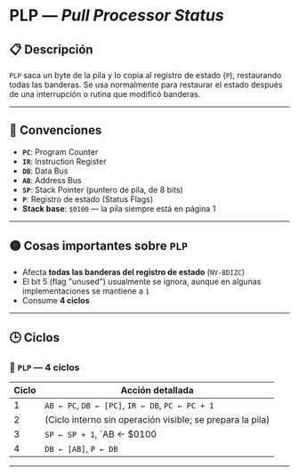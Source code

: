 # PLP — *Pull Processor Status*

## 📋 Descripción

`PLP` saca un byte de la pila y lo copia al registro de estado (`P`), restaurando todas las banderas. Se usa normalmente para restaurar el estado después de una interrupción o rutina que modificó banderas.

---

## 🧠 Convenciones

- **`PC`**: Program Counter  
- **`IR`**: Instruction Register  
- **`DB`**: Data Bus  
- **`AB`**: Address Bus  
- **`SP`**: Stack Pointer (puntero de pila, de 8 bits)  
- **`P`**: Registro de estado (Status Flags)  
- **Stack base**: `$0100` — la pila siempre está en página 1

---

## 🟡 Cosas importantes sobre `PLP`

- Afecta **todas las banderas del registro de estado** (`NV-BDIZC`)
- El bit 5 (flag "unused") usualmente se ignora, aunque en algunas implementaciones se mantiene a `1`
- Consume **4 ciclos**

---

## 🕒 Ciclos

### 🔹 `PLP` — **4 ciclos**

| Ciclo | Acción detallada |
|-------|------------------|
| 1     | `AB ← PC`, `DB ← [PC]`, `IR ← DB`, `PC ← PC + 1` |
| 2     | (Ciclo interno sin operación visible; se prepara la pila) |
| 3     | `SP ← SP + 1`, `AB ← $0100 | SP` |
| 4     | `DB ← [AB]`, `P ← DB` |

---
